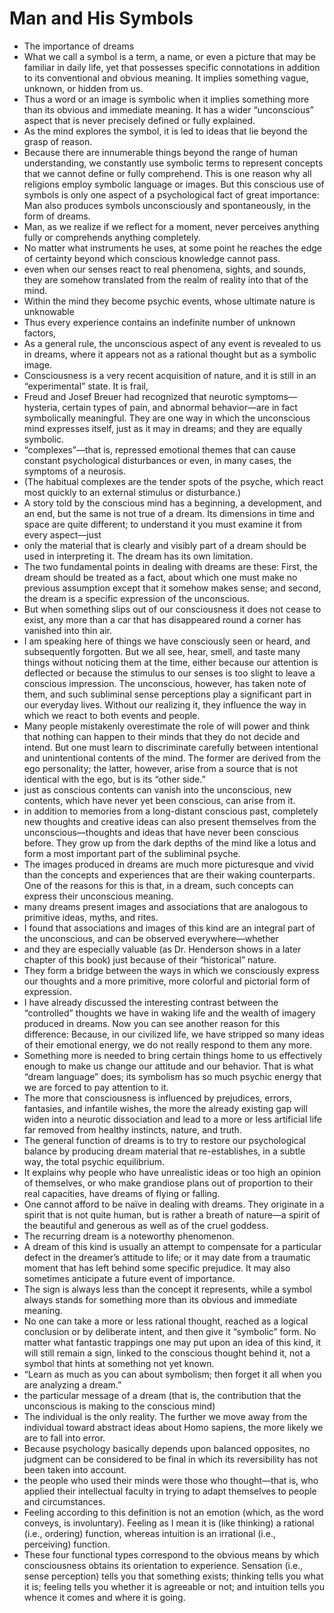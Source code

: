 # Man and His Symbols

- The importance of dreams
- What we call a symbol is a term, a name, or even a picture that may be familiar in daily life, yet that possesses specific connotations in addition to its conventional and obvious meaning. It implies something vague, unknown, or hidden from us.
- Thus a word or an image is symbolic when it implies something more than its obvious and immediate meaning. It has a wider “unconscious” aspect that is never precisely defined or fully explained.
- As the mind explores the symbol, it is led to ideas that lie beyond the grasp of reason.
- Because there are innumerable things beyond the range of human understanding, we constantly use symbolic terms to represent concepts that we cannot define or fully comprehend. This is one reason why all religions employ symbolic language or images. But this conscious use of symbols is only one aspect of a psychological fact of great importance: Man also produces symbols unconsciously and spontaneously, in the form of dreams.
- Man, as we realize if we reflect for a moment, never perceives anything fully or comprehends anything completely.
- No matter what instruments he uses, at some point he reaches the edge of certainty beyond which conscious knowledge cannot pass.
- even when our senses react to real phenomena, sights, and sounds, they are somehow translated from the realm of reality into that of the mind.
- Within the mind they become psychic events, whose ultimate nature is unknowable
- Thus every experience contains an indefinite number of unknown factors,
- As a general rule, the unconscious aspect of any event is revealed to us in dreams, where it appears not as a rational thought but as a symbolic image.
- Consciousness is a very recent acquisition of nature, and it is still in an “experimental” state. It is frail,
- Freud and Josef Breuer had recognized that neurotic symptoms—hysteria, certain types of pain, and abnormal behavior—are in fact symbolically meaningful. They are one way in which the unconscious mind expresses itself, just as it may in dreams; and they are equally symbolic.
- “complexes”—that is, repressed emotional themes that can cause constant psychological disturbances or even, in many cases, the symptoms of a neurosis.
- (The habitual complexes are the tender spots of the psyche, which react most quickly to an external stimulus or disturbance.)
- A story told by the conscious mind has a beginning, a development, and an end, but the same is not true of a dream. Its dimensions in time and space are quite different; to understand it you must examine it from every aspect—just
- only the material that is clearly and visibly part of a dream should be used in interpreting it. The dream has its own limitation.
- The two fundamental points in dealing with dreams are these: First, the dream should be treated as a fact, about which one must make no previous assumption except that it somehow makes sense; and second, the dream is a specific expression of the unconscious.
- But when something slips out of our consciousness it does not cease to exist, any more than a car that has disappeared round a corner has vanished into thin air.
- I am speaking here of things we have consciously seen or heard, and subsequently forgotten. But we all see, hear, smell, and taste many things without noticing them at the time, either because our attention is deflected or because the stimulus to our senses is too slight to leave a conscious impression. The unconscious, however, has taken note of them, and such subliminal sense perceptions play a significant part in our everyday lives. Without our realizing it, they influence the way in which we react to both events and people.
- Many people mistakenly overestimate the role of will power and think that nothing can happen to their minds that they do not decide and intend. But one must learn to discriminate carefully between intentional and unintentional contents of the mind. The former are derived from the ego personality; the latter, however, arise from a source that is not identical with the ego, but is its “other side.”
- just as conscious contents can vanish into the unconscious, new contents, which have never yet been conscious, can arise from it.
- in addition to memories from a long-distant conscious past, completely new thoughts and creative ideas can also present themselves from the unconscious—thoughts and ideas that have never been conscious before. They grow up from the dark depths of the mind like a lotus and form a most important part of the subliminal psyche.
- The images produced in dreams are much more picturesque and vivid than the concepts and experiences that are their waking counterparts. One of the reasons for this is that, in a dream, such concepts can express their unconscious meaning.
- many dreams present images and associations that are analogous to primitive ideas, myths, and rites.
- I found that associations and images of this kind are an integral part of the unconscious, and can be observed everywhere—whether
- and they are especially valuable (as Dr. Henderson shows in a later chapter of this book) just because of their “historical” nature.
- They form a bridge between the ways in which we consciously express our thoughts and a more primitive, more colorful and pictorial form of expression.
- I have already discussed the interesting contrast between the “controlled” thoughts we have in waking life and the wealth of imagery produced in dreams. Now you can see another reason for this difference: Because, in our civilized life, we have stripped so many ideas of their emotional energy, we do not really respond to them any more.
- Something more is needed to bring certain things home to us effectively enough to make us change our attitude and our behavior. That is what “dream language” does; its symbolism has so much psychic energy that we are forced to pay attention to it.
- The more that consciousness is influenced by prejudices, errors, fantasies, and infantile wishes, the more the already existing gap will widen into a neurotic dissociation and lead to a more or less artificial life far removed from healthy instincts, nature, and truth.
- The general function of dreams is to try to restore our psychological balance by producing dream material that re-establishes, in a subtle way, the total psychic equilibrium.
- It explains why people who have unrealistic ideas or too high an opinion of themselves, or who make grandiose plans out of proportion to their real capacities, have dreams of flying or falling.
- One cannot afford to be naïve in dealing with dreams. They originate in a spirit that is not quite human, but is rather a breath of nature—a spirit of the beautiful and generous as well as of the cruel goddess.
- The recurring dream is a noteworthy phenomenon.
- A dream of this kind is usually an attempt to compensate for a particular defect in the dreamer’s attitude to life; or it may date from a traumatic moment that has left behind some specific prejudice. It may also sometimes anticipate a future event of importance.
- The sign is always less than the concept it represents, while a symbol always stands for something more than its obvious and immediate meaning.
- No one can take a more or less rational thought, reached as a logical conclusion or by deliberate intent, and then give it “symbolic” form. No matter what fantastic trappings one may put upon an idea of this kind, it will still remain a sign, linked to the conscious thought behind it, not a symbol that hints at something not yet known.
- “Learn as much as you can about symbolism; then forget it all when you are analyzing a dream.”
- the particular message of a dream (that is, the contribution that the unconscious is making to the conscious mind)
- The individual is the only reality. The further we move away from the individual toward abstract ideas about Homo sapiens, the more likely we are to fall into error.
- Because psychology basically depends upon balanced opposites, no judgment can be considered to be final in which its reversibility has not been taken into account.
- the people who used their minds were those who thought—that is, who applied their intellectual faculty in trying to adapt themselves to people and circumstances.
- Feeling according to this definition is not an emotion (which, as the word conveys, is involuntary). Feeling as I mean it is (like thinking) a rational (i.e., ordering) function, whereas intuition is an irrational (i.e., perceiving) function.
- These four functional types correspond to the obvious means by which consciousness obtains its orientation to experience. Sensation (i.e., sense perception) tells you that something exists; thinking tells you what it is; feeling tells you whether it is agreeable or not; and intuition tells you whence it comes and where it is going.
